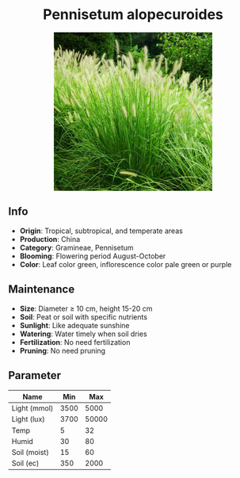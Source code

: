 <h1 align='center'>Pennisetum alopecuroides</h1>
<p align="center">
    <img 
        align='center'
        width='320'
        src="../images/pennisetum alopecuroides.png" 
        alt='Pennisetum alopecuroides' />
</p>

## Info

 - **Origin**: Tropical, subtropical, and temperate areas
 - **Production**: China
 - **Category**: Gramineae, Pennisetum
 - **Blooming**: Flowering period August-October
 - **Color**: Leaf color green, inflorescence color pale green or purple

## Maintenance

 - **Size**: Diameter ≥ 10 cm, height 15-20 cm
 - **Soil**: Peat or soil with specific nutrients
 - **Sunlight**: Like adequate sunshine
 - **Watering**: Water timely when soil dries
 - **Fertilization**: No need fertilization
 - **Pruning**: No need pruning

## Parameter

| Name         | Min  | Max   |
|--------------|------|-------|
| Light (mmol) | 3500 | 5000  |
| Light (lux)  | 3700 | 50000 |
| Temp         | 5    | 32    |
| Humid        | 30   | 80    |
| Soil (moist) | 15   | 60    |
| Soil (ec)    | 350  | 2000  |
